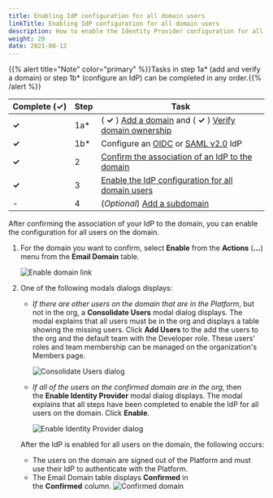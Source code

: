 ```yaml
---
title: Enabling IdP configuration for all domain users
linkTitle: Enabling IdP configuration for all domain users
description: How to enable the Identity Provider configuration for all users on the domain.
weight: 20
date: 2021-08-12
---
```


{{% alert title="Note" color="primary" %}}Tasks in step 1a\* (add and verify a domain) or step 1b\* (configure an IdP) can be completed in any order.{{% /alert %}}

| Complete (**✓)** | Step | Task |
| --- | --- | --- |
| **✓** | 1a\* | ( **✓** ) [Add a domain](/docs/management_guide/configuring_and_managing_identity_providers/managing_domains/adding_a_domain/) and ( **✓** ) [Verify domain ownership](/docs/management_guide/configuring_and_managing_identity_providers/managing_domains/verifying_domain_ownership/) |
| **✓** | 1b\* | Configure an [OIDC](/docs/management_guide/configuring_and_managing_identity_providers/managing_identity_provider_configuration/configuring_an_openid_connect_idp/) or [SAML v2.0](/docs/management_guide/configuring_and_managing_identity_providers/managing_identity_provider_configuration/configuring_a_saml_v2.0_idp/) IdP |
| **✓** | 2 | [Confirm the association of an IdP to the domain](/docs/management_guide/configuring_and_managing_identity_providers/enabling_identity_provider_configuration/confirming_the_association_of_an_idp_to_the_domain/) |
| **✓** | 3 | [Enable the IdP configuration for all domain users](#) |
| \- | 4 | (_Optional_) [Add a subdomain](/docs/management_guide/configuring_and_managing_identity_providers/managing_domains/adding_a_subdomain/) |

After confirming the association of your IdP to the domain, you can enable the configuration for all users on the domain.

1. For the domain you want to confirm, select **Enable** from the **Actions** (**...**) menu from the **Email Domain** table.

    ![Enable domain link](/Images/domain_enable_dropdown.png)
2. One of the following modals dialogs displays:
    * _If there are other users on the domain that are in the Platform_, but not in the org, a **Consolidate Users** modal dialog displays. The modal explains that all users must be in the org and displays a table showing the missing users. Click **Add Users** to the add the users to the org and the default team with the Developer role. These users' roles and team membership can be managed on the organization's Members page.

        ![Consolidate Users dialog](/Images/domain_consolidate_users.png)
    * _If all of the users on the confirmed domain are in the org_, then the **Enable Identity Provider** modal dialog displays. The modal explains that all steps have been completed to enable the IdP for all users on the domain. Click **Enable**.

        ![Enable Identity Provider dialog](/Images/domain_enable.png)

    After the IdP is enabled for all users on the domain, the following occurs:

    * The users on the domain are signed out of the Platform and must use their IdP to authenticate with the Platform.
    * The Email Domain table displays **Confirmed** in the **Confirmed** column.
![Confirmed domain](/Images/domain_confirmed_table.png)
